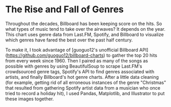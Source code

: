 The Rise and Fall of Genres
======
Throughout the decades, Billboard has been keeping score on the hits. So what types of music tend to take over the airwaves? It depends on the year. This chart uses genre data from Last.FM, Spotify, and Billboard to visualize which genres have fared the best over the past half century.

To make it, I took advantage of [guoguo12's unofficial Billboard API] (https://github.com/guoguo12/billboard-charts) to gather the top 20 hits from every week since 1960. Then I paired as many of the songs as possible with genres by using BeautifulSoup to scrape Last.FM's crowdsourced genre tags, Spotify's API to find genres associated with artists, and finally Billboard's hot genre charts. After a little data cleaning (for example, getting rid of all erroneous instances of the genre "Christmas" that resulted from gathering Spotify artist data from a musician who once tried to record a holiday hit), I used Pandas, Matplotlib, and Illustrator to put these images together.
